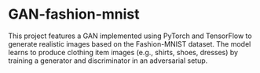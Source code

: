 # GAN-fashion-mnist
This project features a GAN implemented using PyTorch and TensorFlow to generate realistic images based on the Fashion-MNIST dataset. The model learns to produce clothing item images (e.g., shirts, shoes, dresses) by training a generator and discriminator in an adversarial setup.
